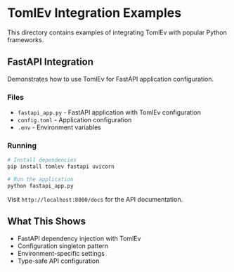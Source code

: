 # TomlEv Integration Examples

This directory contains examples of integrating TomlEv with popular Python frameworks.

## FastAPI Integration

Demonstrates how to use TomlEv for FastAPI application configuration.

### Files

- `fastapi_app.py` - FastAPI application with TomlEv configuration
- `config.toml` - Application configuration
- `.env` - Environment variables

### Running

```bash
# Install dependencies
pip install tomlev fastapi uvicorn

# Run the application
python fastapi_app.py
```

Visit `http://localhost:8000/docs` for the API documentation.

## What This Shows

- FastAPI dependency injection with TomlEv
- Configuration singleton pattern
- Environment-specific settings
- Type-safe API configuration
